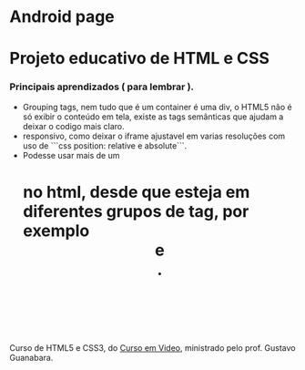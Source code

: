 # Android page
<h1> Projeto educativo de HTML e CSS </h1>

### Principais aprendizados ( para lembrar ).

- Grouping tags, nem tudo que é um container é uma div, o HTML5 não é só exibir o conteúdo em tela, existe as tags semânticas que ajudam a deixar o codigo mais claro.
- </iframe> responsivo, como deixar o iframe ajustavel em varias resoluções com uso de ```css position: relative e absolute```.
- Podesse usar mais de um <h1> no html, desde que esteja em diferentes grupos de tag, por exemplo <header> e <main>.


Curso de HTML5 e CSS3, do [Curso em Video](https://www.youtube.com/channel/UCrWvhVmt0Qac3HgsjQK62FQ), ministrado pelo prof. Gustavo Guanabara.
